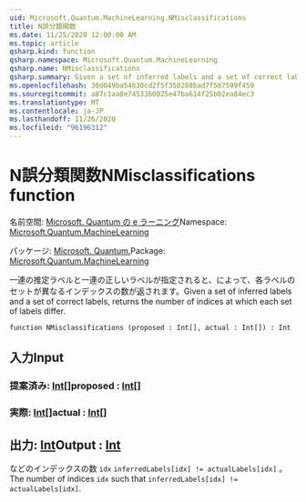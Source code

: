 ```yaml
---
uid: Microsoft.Quantum.MachineLearning.NMisclassifications
title: N誤分類関数
ms.date: 11/25/2020 12:00:00 AM
ms.topic: article
qsharp.kind: function
qsharp.namespace: Microsoft.Quantum.MachineLearning
qsharp.name: NMisclassifications
qsharp.summary: Given a set of inferred labels and a set of correct labels, returns the number of indices at which each set of labels differ.
ms.openlocfilehash: 30d049ba54630cd2f5f350280bad7f587599f459
ms.sourcegitcommit: a87c1aa8e7453360025e47ba614f25b02ea84ec3
ms.translationtype: MT
ms.contentlocale: ja-JP
ms.lasthandoff: 11/26/2020
ms.locfileid: "96196312"
---
```

# <a name="nmisclassifications-function"></a><span data-ttu-id="f8c12-102">N誤分類関数</span><span class="sxs-lookup"><span data-stu-id="f8c12-102">NMisclassifications function</span></span>

<span data-ttu-id="f8c12-103">名前空間: [Microsoft. Quantum の e ラーニング](xref:Microsoft.Quantum.MachineLearning)</span><span class="sxs-lookup"><span data-stu-id="f8c12-103">Namespace: [Microsoft.Quantum.MachineLearning](xref:Microsoft.Quantum.MachineLearning)</span></span>

<span data-ttu-id="f8c12-104">パッケージ: [Microsoft. Quantum.](https://nuget.org/packages/Microsoft.Quantum.MachineLearning)</span><span class="sxs-lookup"><span data-stu-id="f8c12-104">Package: [Microsoft.Quantum.MachineLearning](https://nuget.org/packages/Microsoft.Quantum.MachineLearning)</span></span>


<span data-ttu-id="f8c12-105">一連の推定ラベルと一連の正しいラベルが指定されると、によって、各ラベルのセットが異なるインデックスの数が返されます。</span><span class="sxs-lookup"><span data-stu-id="f8c12-105">Given a set of inferred labels and a set of correct labels, returns the number of indices at which each set of labels differ.</span></span>

```qsharp
function NMisclassifications (proposed : Int[], actual : Int[]) : Int
```


## <a name="input"></a><span data-ttu-id="f8c12-106">入力</span><span class="sxs-lookup"><span data-stu-id="f8c12-106">Input</span></span>

### <a name="proposed--int"></a><span data-ttu-id="f8c12-107">提案済み: [Int](xref:microsoft.quantum.lang-ref.int)[]</span><span class="sxs-lookup"><span data-stu-id="f8c12-107">proposed : [Int](xref:microsoft.quantum.lang-ref.int)[]</span></span>




### <a name="actual--int"></a><span data-ttu-id="f8c12-108">実際: [Int](xref:microsoft.quantum.lang-ref.int)[]</span><span class="sxs-lookup"><span data-stu-id="f8c12-108">actual : [Int](xref:microsoft.quantum.lang-ref.int)[]</span></span>





## <a name="output--int"></a><span data-ttu-id="f8c12-109">出力: [Int](xref:microsoft.quantum.lang-ref.int)</span><span class="sxs-lookup"><span data-stu-id="f8c12-109">Output : [Int](xref:microsoft.quantum.lang-ref.int)</span></span>

<span data-ttu-id="f8c12-110">などのインデックスの数 `idx` `inferredLabels[idx] != actualLabels[idx]` 。</span><span class="sxs-lookup"><span data-stu-id="f8c12-110">The number of indices `idx` such that `inferredLabels[idx] != actualLabels[idx]`.</span></span>
